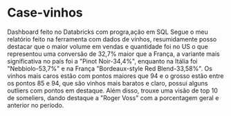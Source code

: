# Case-vinhos
Dashboard feito no Databricks com progra,ação em SQL
Segue o meu relatório feito na ferramenta com dados de vinhos, resumidamente posso destacar que o maior volume em vendas e quantidade foi no US o que representou uma conversão de 32,7% maior que a França, a variante mais significativa no país foi a "Pinot Noir-34,4%", enquanto na Itália foi "Nebbiolo-53,7%" e na França "Bordeaux-style Red Blend-33,58%". Os vinhos mais caros estão com pontos maiores que 94 e o grosso estão entre os pontos 85 e 94, que são vinhos mais baratos e claro, possui alguns outliers com pontos em destaque. Além disso, trouxe uma visão de top 10 de someliers, dando destaque a "Roger Voss" com a porcentagem geral e anterior no período.
